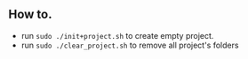 ## How to.
- run ``sudo ./init+project.sh`` to create empty project.
- run ``sudo ./clear_project.sh`` to remove all project's folders
